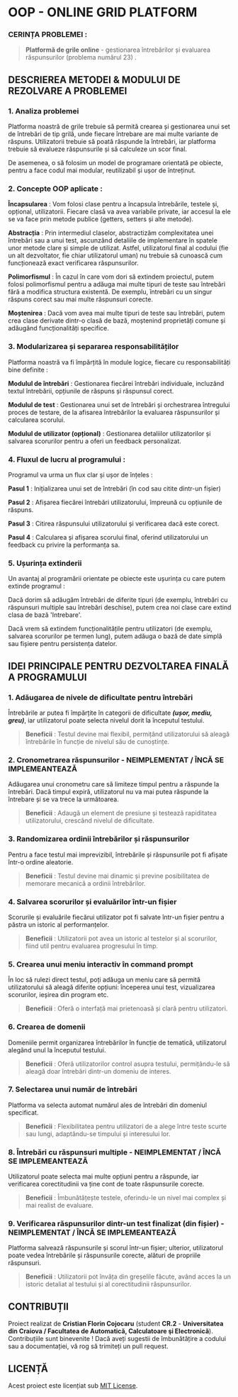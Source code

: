 # OOP - ONLINE GRID PLATFORM

### CERINȚA PROBLEMEI :
> **Platformă de grile online** - gestionarea întrebărilor și evaluarea răspunsurilor (problema numărul 23) .

## DESCRIEREA METODEI & MODULUI DE REZOLVARE A PROBLEMEI
### 1. Analiza problemei
Platforma noastră de grile trebuie să permită crearea și gestionarea unui set de întrebări de tip grilă, unde fiecare întrebare are mai multe variante de răspuns.
Utilizatorii trebuie să poată răspunde la întrebări, iar platforma trebuie să evalueze răspunsurile și să calculeze un scor final.

De asemenea, o să folosim un model de programare orientată pe obiecte, pentru a face codul mai modular, reutilizabil și ușor de întreținut.

### 2. Concepte OOP aplicate :
**Încapsularea** : Vom folosi clase pentru a încapsula întrebările, testele și, opțional, utilizatorii. Fiecare clasă va avea variabile private, iar accesul la ele se va face prin metode publice (getters, setters și alte metode).

**Abstracția** : Prin intermediul claselor, abstractizăm complexitatea unei întrebări sau a unui test, ascunzând detaliile de implementare în spatele unor metode clare și simple de utilizat. Astfel, utilizatorul final al codului (fie un alt dezvoltator, fie chiar utilizatorul uman) nu trebuie să cunoască cum funcționează exact verificarea răspunsurilor.

**Polimorfismul** : În cazul în care vom dori să extindem proiectul, putem folosi polimorfismul pentru a adăuga mai multe tipuri de teste sau întrebări fără a modifica structura existentă. De exemplu, întrebări cu un singur răspuns corect sau mai multe răspunsuri corecte.

**Moștenirea** : Dacă vom avea mai multe tipuri de teste sau întrebări, putem crea clase derivate dintr-o clasă de bază, moștenind proprietăți comune și adăugând funcționalități specifice.

### 3. Modularizarea și separarea responsabilităților
Platforma noastră va fi împărțită în module logice, fiecare cu responsabilități bine definite :

**Modulul de întrebări** : Gestionarea fiecărei întrebări individuale, incluzând textul întrebării, opțiunile de răspuns și răspunsul corect.

**Modulul de test** : Gestionarea unui set de întrebări și orchestrarea întregului proces de testare, de la afisarea întrebărilor la evaluarea răspunsurilor și calcularea scorului.

**Modulul de utilizator (opțional)**  : Gestionarea detaliilor utilizatorilor și salvarea scorurilor pentru a oferi un feedback personalizat.

### 4. Fluxul de lucru al programului :
Programul va urma un flux clar și ușor de înțeles :

**Pasul 1** : Inițializarea unui set de întrebări (în cod sau citite dintr-un fișier)

**Pasul 2** : Afișarea fiecărei întrebări utilizatorului, împreună cu opțiunile de răspuns.

**Pasul 3** : Citirea răspunsului utilizatorului și verificarea dacă este corect.

**Pasul 4** : Calcularea și afișarea scorului final, oferind utilizatorului un feedback cu privire la performanța sa.

### 5. Ușurința extinderii
Un avantaj al programării orientate pe obiecte este ușurința cu care putem extinde programul : 

Dacă dorim să adăugăm întrebări de diferite tipuri (de exemplu, întrebări cu răspunsuri multiple sau întrebări deschise), putem crea noi clase care extind clasa de bază 'Intrebare'.

Dacă vrem să extindem funcționalitățile pentru utilizatori (de exemplu, salvarea scorurilor pe termen lung), putem adăuga o bază de date simplă sau fișiere pentru persistența datelor.

## IDEI PRINCIPALE PENTRU DEZVOLTAREA FINALĂ A PROGRAMULUI

### 1. Adăugarea de nivele de dificultate pentru întrebări
Întrebările ar putea fi împărțite în categorii de dificultate ***(ușor, mediu, greu)***, iar utilizatorul poate selecta nivelul dorit la începutul testului.
> **Beneficii** : Testul devine mai flexibil, permițând utilizatorului să aleagă întrebările în funcție de nivelul său de cunoștințe.

### 2. Cronometrarea răspunsurilor - NEIMPLEMENTAT / ÎNCĂ SE IMPLEMEANTEAZĂ
Adăugarea unui cronometru care să limiteze timpul pentru a răspunde la întrebări. Dacă timpul expiră, utilizatorul nu va mai putea răspunde la întrebare și se va trece la următoarea.
> **Beneficii** : Adaugă un element de presiune și testează rapiditatea utilizatorului, crescând nivelul de dificultate.

### 3. Randomizarea ordinii întrebărilor și răspunsurilor
Pentru a face testul mai imprevizibil, întrebările și răspunsurile pot fi afișate într-o ordine aleatorie.
> **Beneficii** : Testul devine mai dinamic și previne posibilitatea de memorare mecanică a ordinii întrebărilor.

### 4. Salvarea scorurilor și evaluărilor într-un fișier
Scorurile și evaluările fiecărui utilizator pot fi salvate într-un fișier pentru a păstra un istoric al performanțelor.
> **Beneficii** : Utilizatorii pot avea un istoric al testelor și al scorurilor, fiind util pentru evaluarea progresului în timp.

### 5. Crearea unui meniu interactiv în command prompt
În loc să rulezi direct testul, poți adăuga un meniu care să permită utilizatorului să aleagă diferite opțiuni: începerea unui test, vizualizarea scorurilor, ieșirea din program etc.
> **Beneficii** : Oferă o interfață mai prietenoasă și clară pentru utilizatori.

### 6. Crearea de domenii
Domeniile permit organizarea întrebărilor în funcție de tematică, utilizatorul alegând unul la începutul testului.
> **Beneficii** : Oferă utilizatorilor control asupra testului, permițându-le să aleagă doar întrebări dintr-un domeniu de interes.

### 7. Selectarea unui număr de întrebări
Platforma va selecta automat numărul ales de întrebări din domeniul specificat.
> **Beneficii** : Flexibilitatea pentru utilizatori de a alege între teste scurte sau lungi, adaptându-se timpului și interesului lor.

### 8. Întrebări cu răspunsuri multiple - NEIMPLEMENTAT / ÎNCĂ SE IMPLEMEANTEAZĂ
Utilizatorul poate selecta mai multe opțiuni pentru a răspunde, iar verificarea corectitudinii va ține cont de toate răspunsurile corecte.
> **Beneficii** : Îmbunătățește testele, oferindu-le un nivel mai complex și mai realist de evaluare.

### 9. Verificarea răspunsurilor dintr-un test finalizat (din fișier) - NEIMPLEMENTAT / ÎNCĂ SE IMPLEMEANTEAZĂ
Platforma salvează răspunsurile și scorul într-un fișier; ulterior, utilizatorul poate vedea întrebările și răspunsurile corecte, alături de propriile răspunsuri.
> **Beneficii** : Utilizatorii pot învăța din greșelile făcute, având acces la un istoric detaliat al testului și al corectitudinii răspunsurilor.

## CONTRIBUȚII
Proiect realizat de **Cristian Florin Cojocaru** (student **CR.2** - **Universitatea din Craiova / Facultatea de Automatică, Calculatoare şi Electronică**). Contribuțiile sunt binevenite ! Dacă aveți sugestii de îmbunătățire a codului sau a documentației, vă rog să trimiteți un pull request.

## LICENȚĂ
Acest proiect este licențiat sub [MIT License](LICENSE).
